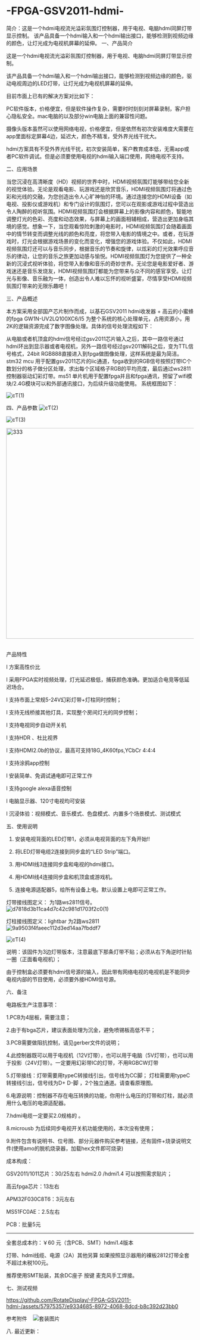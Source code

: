 # -FPGA-GSV2011-hdmi-
简介：这是一个hdmi电视流光溢彩氛围灯控制器，用于电视、电脑hdmi同屏灯带显示控制。 该产品具备一个hdmi输入和一个hdmi输出接口，能够检测到视频边缘的颜色，让灯光成为电视机屏幕的延伸。 
一、产品简介

这是一个hdmi电视流光溢彩氛围灯控制器，用于电视、电脑hdmi同屏灯带显示控制。

该产品具备一个hdmi输入和一个hdmi输出接口，能够检测到视频边缘的颜色，驱动电视周边的LED灯带，让灯光成为电视机屏幕的延伸。

目前市面上已有的解决方案对比如下：

PC软件版本，价格便宜，但是软件操作复杂，需要时时刻刻对屏幕录制，客户担心隐私安全。mac电脑的以及部分win电脑上面的兼容性问题。

摄像头版本虽然可以使用网络电视，价格便宜，但是依然有初次安装难度大需要在app里面标定屏幕4边，延迟大，颜色不精准，受外界光线干扰大。

hdmi方案具有不受外界光线干扰，初次安装简单，客户教育成本低，无需app或者PC软件调试。但是必须要使用电视的hdmi输入端口使用，网络电视不支持。

 
二、应用场景

当您沉浸在高清晰度（HD）视频的世界中时，HDMI视频氛围灯能够带给您全新的视觉体验。无论是观看电影、玩游戏还是欣赏音乐，HDMI视频氛围灯将通过色彩和光线的交融，为您创造出令人心旷神怡的环境。通过连接您的HDMI设备（如电视、投影仪或游戏机）和专门设计的氛围灯，您可以在观影或游戏过程中营造出令人陶醉的视听氛围。HDMI视频氛围灯会根据屏幕上的影像内容和颜色，智能地调整灯光的色彩、亮度和动态效果，与屏幕上的画面相辅相成，营造出更加身临其境的感觉。想象一下，当您观看惊险刺激的电影时，HDMI视频氛围灯会随着画面中的情节转变而调整光线的颜色和亮度，将您带入电影的情境之中。或者，在玩游戏时，灯光会根据游戏场景的变化而变化，增强您的游戏体验。不仅如此，HDMI视频氛围灯还可以与音乐同步，根据音乐的节奏和旋律，以炫彩的灯光效果呼应音乐的律动，让您的音乐之旅更加动感与愉悦。HDMI视频氛围灯为您提供了一种全新的沉浸式视听体验，将您带入影像和音乐的奇妙世界。无论您是电影爱好者、游戏迷还是音乐发烧友，HDMI视频氛围灯都能为您带来与众不同的感官享受。让灯光与影像、音乐融为一体，创造出令人难以忘怀的视听盛宴，尽情享受HDMI视频氛围灯带来的无限乐趣吧！

 
三、产品概述

本方案采用全部国产芯片制作而成，以基石GSV2011 hdmi收发器 + 高云的小蜜蜂的fpga GW1N-UV2LQ100XC6/I5 为整个系统的核心处理单元，占用资源小，用2K的逻辑资源完成了数字图像处理。具体的信号处理流程如下：

从电脑或者机顶盒的hdmi信号经过gsv2011芯片输入之后，其中一路信号通过hdmi环出到显示器或者电视机，另外一路信号经过gsv2011解码之后，变为TTL信号格式，24bit RGB888直接进入到fpga做图像处理，这样系统是最为简洁。stm32 mcu 用于配置gsv2011芯片的iic通道，fpga收到的RGB信号按照灯带IC个数划分的格子做分区处理，求出每个区域格子RGB的平均亮度，最后通过ws2811控制器驱动幻彩灯带。ms51 单片机用于配置fpga并且和fpga通讯，预留了wifi模块/2.4G模块可以和外部通讯接口，为后续升级功能使用。
系统框图如下：

 ![ͼƬ(1)](https://github.com/RotateDisplay/-FPGA-GSV2011-hdmi-/assets/57975357/083f9ed2-80df-47a1-8eb1-76d6a2f5df30)

四、产品参数
![ͼƬ(2)](https://github.com/RotateDisplay/-FPGA-GSV2011-hdmi-/assets/57975357/bc7f85a2-5691-4d31-a4eb-dbfba2beeeab)

![ͼƬ(3)](https://github.com/RotateDisplay/-FPGA-GSV2011-hdmi-/assets/57975357/1b697bea-a70b-439f-94c6-8eb6eafb2ad5)  

<img width="566" alt="333" src="https://github.com/RotateDisplay/-FPGA-GSV2011-hdmi-/assets/57975357/a4c2c450-db85-404d-9ca9-4e2ff279267a"> 

产品特性

l 方案高性价比

l 采用FPGA实时视频处理，灯光延迟极低，捕获颜色准确。更加适合电竞等低延迟场合。

l 支持市面上常规5-24V幻彩灯带+灯柱同时控制；

l 支持无线桥接其他灯具，实现整个房间灯光的同步控制；

l 支持电视同步自动开关机

l 支持HDR 、杜比视界

l 支持HDMI2.0b的协议，最高可支持18G_4K60fps,YCbCr 4:4:4

l 支持涂鸦app控制

l 安装简单、免调试通电即可正常工作

l 支持google alexa语音控制

l 电脑显示器、120寸电视均可安装

l 沉浸体验：视频模式、音乐模式、色盘模式、内置多个场景模式、测试模式

 

 

 
五、使用说明

1.    安装电视背面的LED灯带1，必须从电视背面的左下角开始!!

2.    将LED灯带电缆2连接到同步盒的“LED Strip”端口。

3.    用HDMI线3连接同步盒和电视的hdmi接口。

4.    用HDMI线4连接同步盒和机顶盒或游戏机。

5.    连接电源适配器5，给所有设备上电。默认设置上电即可正常工作。

 

灯带接线图定义： 为1路ws2811信号。
![d7818d3b11ca4d7c42c981d1703f2c0(1)](https://github.com/RotateDisplay/-FPGA-GSV2011-hdmi-/assets/57975357/37d25d09-13d4-4481-91b9-15163d56b9b8)

灯柱接线图定义：lightbar 为2路ws2811
![9a9503f4faeec112d3ed14aa7fbddf7](https://github.com/RotateDisplay/-FPGA-GSV2011-hdmi-/assets/57975357/34c15c4b-51cc-45ba-bc79-3df4baa4719e) 

 ![ͼƬ(4)](https://github.com/RotateDisplay/-FPGA-GSV2011-hdmi-/assets/57975357/65d856a3-057f-44dc-8a91-22340a1f9351) 


说明：该固件为3边灯带版本，注意最底下那条灯带不贴；必须从右下角逆时针贴一圈（正面看电视机）；

由于控制盒必须要有hdmi信号源的输入，因此带有网络电视的电视机是不能同步电视内部的节目使用，必须要外接HDMI信号源。

六、备注

电路板生产注意事项：

1.PCB为4层板，需要注意；

2.由于有bga芯片，建议表面处理为沉金，避免喷锡板高低不平；

3.PCB需要做阻抗控制，请见gerber文件的说明；

4.此控制器既可以用于电视机（12V灯带），也可以用于电脑（5V灯带），也可以用于投影（24V灯带）。一定要用幻彩带IC的灯带，不用RGBCW灯带

5.灯带接线：灯带需要用typeC转接线引出，信号线为CC脚； 灯柱需要用typeC转接线引出，信号线为D+ D-脚 ，2个独立通道。请查看原理图。

6.电源说明：控制器不存在电压转换的功能，你用什么电压的灯带和灯柱，就必须用什么电压的电源适配器。

7.hdmi电缆一定要买2.0规格的 。

8.microusb 为后续同步电视开关机功能使用的，本次没有使用；

9.附件包含有说明书、位号图、部分元器件购买参考链接，还有固件+烧录说明文件(使用amo的脱机烧录器，加载hex文件即可烧录)

 

成本构成：

GSV2011/1011芯片：30/25左右 hdmi2.0 /hdmi1.4 可以按照需求贴片；

高云fpga芯片：13左右

APM32F030C8T6：3元左右

MS51FC0AE：2.5左右

PCB：批量5元

-------------------------------------------

全套总成本约：￥60 元（含PCB、SMT）hdmi1.4版本

灯带、hdmi线缆、电源（2A）其他另算 如果按照显示器用的裸板2812灯带全套不超过未税100元。

 

推荐使用SMT贴装，其余DC座子 按键 麦克风手工焊接。

七、测试视频


https://github.com/RotateDisplay/-FPGA-GSV2011-hdmi-/assets/57975357/e9334685-8972-4068-8dcd-b8c392d23bb0



参考附件 
 
![套装图片](https://github.com/RotateDisplay/-FPGA-GSV2011-hdmi-/assets/57975357/2263540b-9c2b-4af0-900d-c591df0b6e74)

 
八. 最近更新：
